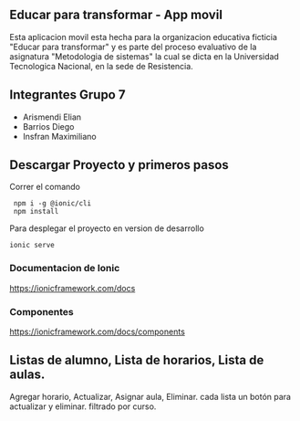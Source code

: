 ## Educar para transformar - App movil

Esta aplicacion movil esta hecha para la organizacion educativa ficticia "Educar para transformar" y es parte del proceso evaluativo de la asignatura "Metodologia de sistemas" la cual se dicta en la Universidad Tecnologica Nacional, en la sede de Resistencia.

## Integrantes Grupo 7

- Arismendi Elian
- Barrios Diego
- Insfran Maximiliano

## Descargar Proyecto y primeros pasos

Correr el comando

```
 npm i -g @ionic/cli
 npm install
```

Para desplegar el proyecto en version de desarrollo

```
ionic serve
```

### Documentacion de Ionic

https://ionicframework.com/docs

### Componentes

https://ionicframework.com/docs/components

## Listas de alumno, Lista de horarios, Lista de aulas.

Agregar horario, Actualizar, Asignar aula, Eliminar.
cada lista un botón para actualizar y eliminar.
filtrado por curso.
